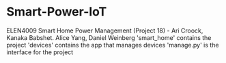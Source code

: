 # Smart-Power-IoT
ELEN4009 Smart Home Power Management (Project 18) - Ari Croock, Kanaka Babshet. Alice Yang, Daniel Weinberg
'smart_home' contains the project
'devices' contains the app that manages devices
'manage.py' is the interface for the project